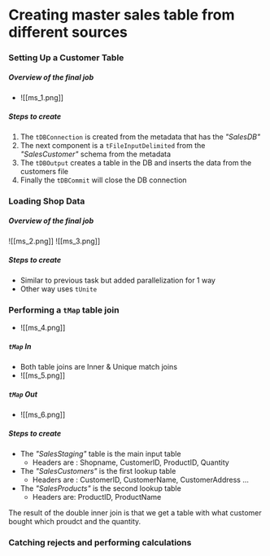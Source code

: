 # Creating master sales table from different sources
### Setting Up a Customer Table
##### Overview of the final job
- ![[ms_1.png]]
##### Steps to create
1. The `tDBConnection` is created from the metadata that has the *"SalesDB"*
2. The next component is a `tFileInputDelimited` from the *"SalesCustomer"* schema from the metadata
3. The `tDBOutput` creates a table in the DB and inserts the data from the customers file
4. Finally the `tDBCommit` will close the DB connection 

### Loading Shop Data
##### Overview of the final job
![[ms_2.png]]
![[ms_3.png]]
##### Steps to create
- Similar to previous task but added parallelization for 1 way
- Other way uses `tUnite`

### Performing a `tMap` table join
- ![[ms_4.png]]
##### `tMap` In
- Both table joins are Inner & Unique match joins
- ![[ms_5.png]]
##### `tMap` Out
- ![[ms_6.png]]
##### Steps to create
- The *"SalesStaging"* table is the main input table
	- Headers are : Shopname, CustomerID, ProductID, Quantity
- The *"SalesCustomers"* is the first lookup table
	- Headers are : CustomerID, CustomerName, CustomerAddress ...
- The *"SalesProducts"* is the second lookup table
	- Headers are: ProductID, ProductName

The result of the double inner join is that we get a table with what customer bought which proudct and the quantity.

### Catching rejects and performing calculations
